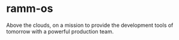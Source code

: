 # ramm-os

Above the clouds, on a mission to provide the development tools of tomorrow with a powerful production team.
